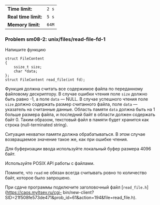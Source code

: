 |                      |       |
|----------------------|-------|
| **Time limit:**      | `2 s` |
| **Real time limit:** | `5 s` |
| **Memory limit:**    | `64M` |


### Problem sm08-2: unix/files/read-file-fd-1

Напишите функцию

    
    
    struct FileContent
    {
        ssize_t size;
        char *data;
    };
    struct FileContent read_file(int fd);

Функция должна считать все содержимое файла по переданному файловому дескриптору. В случае ошибки
чтения поле `size` должно быть равно -1, а поле `data` — NULL. В случае успешного чтения поле `size`
должно содержать размер считанного файла, поле `data` — указатель на считанные данные. Область
памяти `data` должна быть на 1 больше размера файла, и последний байт в области должен содержать
байт 0. Таким образом, текстовый файл в памяти будет хранится как строка (null-terminated string).

Ситуация нехватки памяти должна обрабатываться. В этом случае возвращаемое значение такое же, как
при ошибке чтения.

Для буферизации ввода используйте локальный буфер размера 4096 байт.

Используйте POSIX API работы с файлами.

Помните, что `read` не обязан всегда считывать ровно то количество байт, которое было запрошено.

При сдаче программы подключите заголовочный файл [`read_file.h`](https://caos.myltsev.ru/cgi-
bin/new-client?SID=21f508fe573de471&prob_id=61&action=194&file=read_file.h).

